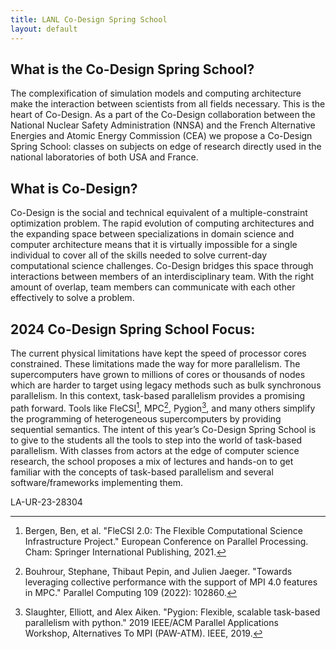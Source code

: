 ```yaml
---
title: LANL Co-Design Spring School
layout: default
---
```


## What is the Co-Design Spring School?

The complexification of simulation models and computing architecture make the interaction between scientists from all fields necessary. This is the heart of Co-Design. 
As a part of the Co-Design collaboration between the National Nuclear Safety Administration (NNSA) and the French Alternative Energies and Atomic Energy Commission (CEA) we propose a Co-Design Spring School: classes on subjects on edge of research directly used in the national laboratories of both USA and France. 


## What is Co-Design?

Co-Design is the social and technical equivalent of a multiple-constraint optimization problem. The rapid evolution of computing architectures and the expanding space between specializations in domain science and computer architecture means that it is virtually impossible for a single individual to cover all of the skills needed to solve current-day computational science challenges. Co-Design bridges this space through interactions between members of an interdisciplinary team. With the right amount of overlap, team members can communicate with each other effectively to solve a problem.

## 2024 Co-Design Spring School Focus:

The current physical limitations have kept the speed of processor cores constrained. These limitations made the way for more parallelism. The supercomputers have grown to millions of cores or thousands of nodes which are harder to target using legacy methods such as bulk synchronous parallelism. In this context, task-based parallelism provides a promising path forward. Tools like FleCSI[^1], MPC[^2], Pygion[^3], and many others simplify the programming of heterogeneous supercomputers by providing sequential semantics. 
The intent of this year’s Co-Design Spring School is to give to the students all the tools to step into the world of task-based parallelism. With classes from actors at the edge of computer science research, the school proposes a mix of lectures and hands-on to get familiar with the concepts of task-based parallelism and several software/frameworks implementing them. 

[^1]: Bergen, Ben, et al. "FleCSI 2.0: The Flexible Computational Science Infrastructure Project." European Conference on Parallel Processing. Cham: Springer International Publishing, 2021.
[^2]: Bouhrour, Stephane, Thibaut Pepin, and Julien Jaeger. "Towards leveraging collective performance with the support of MPI 4.0 features in MPC." Parallel Computing 109 (2022): 102860.
[^3]: Slaughter, Elliott, and Alex Aiken. "Pygion: Flexible, scalable task-based parallelism with python." 2019 IEEE/ACM Parallel Applications Workshop, Alternatives To MPI (PAW-ATM). IEEE, 2019.

LA-UR-23-28304

